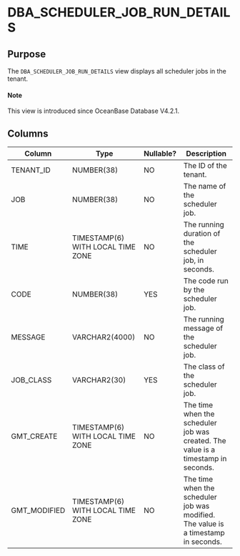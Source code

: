 # DBA_SCHEDULER_JOB_RUN_DETAILS

## Purpose

The `DBA_SCHEDULER_JOB_RUN_DETAILS` view displays all scheduler jobs in the tenant.

<main id="notice" type='explain'>
  <h4>Note</h4>
  <p>This view is introduced since OceanBase Database V4.2.1. </p>
</main>

## Columns

| **Column** | **Type** | **Nullable?** | **Description** |
| --- | --- | --- | --- |
| TENANT_ID | NUMBER(38) | NO | The ID of the tenant. |
| JOB | NUMBER(38) | NO | The name of the scheduler job. |
| TIME | TIMESTAMP(6) WITH LOCAL TIME ZONE | NO | The running duration of the scheduler job, in seconds. |
| CODE | NUMBER(38) | YES | The code run by the scheduler job. |
| MESSAGE | VARCHAR2(4000) | NO | The running message of the scheduler job. |
| JOB_CLASS | VARCHAR2(30) | YES | The class of the scheduler job. |
| GMT_CREATE | TIMESTAMP(6) WITH LOCAL TIME ZONE | NO | The time when the scheduler job was created. The value is a timestamp in seconds. |
| GMT_MODIFIED | TIMESTAMP(6) WITH LOCAL TIME ZONE | NO | The time when the scheduler job was modified. The value is a timestamp in seconds. |
